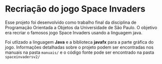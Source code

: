 # Recriação do jogo Space Invaders

Esse projeto foi desenvolvido como trabalho final da disciplina de Programação Orientada a Objetos da Universidade de São Paulo. O objetivo era recriar o famosos jogo Space Invaders usando a linguagem java.

Foi utlizado a linguagem <b>Java</b> e a biblioteca <b>javafx</b> para a parte gráfica do jogo. Informações detalhadas sobre o projeto podem ser encontradas nos manuais na pasta ```manuais/``` e o código fonte pode ser encontrado na pasta ```spaceinvadersv2/```